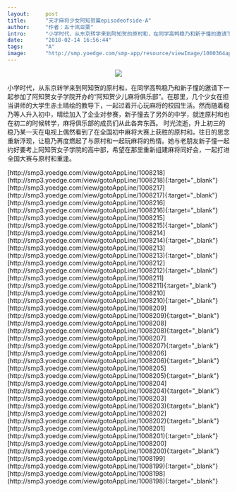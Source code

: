 ```yaml
---
layout:     post
title:      "天才麻将少女阿知贺篇episodeofside-A"
author:     "作者：五十岚亚栗"
intro:      "小学时代，从东京转学来到阿知贺的原村和，在同学高鸭稳乃和新子憧的邀请下一起参加了阿知贺女子学院开办的“阿知贺少儿麻将俱乐部”。在那里，几个少女在担当讲师的大学生赤土晴绘的教导下，一起过着开心玩麻将的校园生活。然而随着稳乃等人升入初中，晴绘加入了企业对参赛，新子憧去了另外的中学，就连原村和也在初二的时候转学，麻将俱乐部的成员们从此各奔东西。 时光流逝，升上初三的稳乃某一天在电视上偶然看到了在全国初中麻将大赛上获胜的原村和。往日的思念重新浮现，让稳乃再度燃起了与原村和一起玩麻将的热情。她与老朋友新子憧一起约好要考上阿知贺女子学院的高中部，希望在那里重新组建麻将同好会，一起打进全国大赛与原村和重逢。"
date:       "2018-02-14 16:56:44"
tags:       "A"
image:      "http://smp.yoedge.com/smp-app/resource/viewImage/1000364appline.png"
---
```

<div style="text-align: center">
<p><img src="http://smp.yoedge.com/smp-app/resource/viewImage/1000364appline.png"/></p>
</div>
<p class="post-meta">
<span>小学时代，从东京转学来到阿知贺的原村和，在同学高鸭稳乃和新子憧的邀请下一起参加了阿知贺女子学院开办的“阿知贺少儿麻将俱乐部”。在那里，几个少女在担当讲师的大学生赤土晴绘的教导下，一起过着开心玩麻将的校园生活。然而随着稳乃等人升入初中，晴绘加入了企业对参赛，新子憧去了另外的中学，就连原村和也在初二的时候转学，麻将俱乐部的成员们从此各奔东西。 时光流逝，升上初三的稳乃某一天在电视上偶然看到了在全国初中麻将大赛上获胜的原村和。往日的思念重新浮现，让稳乃再度燃起了与原村和一起玩麻将的热情。她与老朋友新子憧一起约好要考上阿知贺女子学院的高中部，希望在那里重新组建麻将同好会，一起打进全国大赛与原村和重逢。</span>
</p>
[http://smp3.yoedge.com/view/gotoAppLine/1008218](http://smp3.yoedge.com/view/gotoAppLine/1008218){:target="_blank"}
[http://smp3.yoedge.com/view/gotoAppLine/1008217](http://smp3.yoedge.com/view/gotoAppLine/1008217){:target="_blank"}
[http://smp3.yoedge.com/view/gotoAppLine/1008216](http://smp3.yoedge.com/view/gotoAppLine/1008216){:target="_blank"}
[http://smp3.yoedge.com/view/gotoAppLine/1008215](http://smp3.yoedge.com/view/gotoAppLine/1008215){:target="_blank"}
[http://smp3.yoedge.com/view/gotoAppLine/1008214](http://smp3.yoedge.com/view/gotoAppLine/1008214){:target="_blank"}
[http://smp3.yoedge.com/view/gotoAppLine/1008213](http://smp3.yoedge.com/view/gotoAppLine/1008213){:target="_blank"}
[http://smp3.yoedge.com/view/gotoAppLine/1008212](http://smp3.yoedge.com/view/gotoAppLine/1008212){:target="_blank"}
[http://smp3.yoedge.com/view/gotoAppLine/1008211](http://smp3.yoedge.com/view/gotoAppLine/1008211){:target="_blank"}
[http://smp3.yoedge.com/view/gotoAppLine/1008210](http://smp3.yoedge.com/view/gotoAppLine/1008210){:target="_blank"}
[http://smp3.yoedge.com/view/gotoAppLine/1008209](http://smp3.yoedge.com/view/gotoAppLine/1008209){:target="_blank"}
[http://smp3.yoedge.com/view/gotoAppLine/1008208](http://smp3.yoedge.com/view/gotoAppLine/1008208){:target="_blank"}
[http://smp3.yoedge.com/view/gotoAppLine/1008207](http://smp3.yoedge.com/view/gotoAppLine/1008207){:target="_blank"}
[http://smp3.yoedge.com/view/gotoAppLine/1008206](http://smp3.yoedge.com/view/gotoAppLine/1008206){:target="_blank"}
[http://smp3.yoedge.com/view/gotoAppLine/1008205](http://smp3.yoedge.com/view/gotoAppLine/1008205){:target="_blank"}
[http://smp3.yoedge.com/view/gotoAppLine/1008204](http://smp3.yoedge.com/view/gotoAppLine/1008204){:target="_blank"}
[http://smp3.yoedge.com/view/gotoAppLine/1008203](http://smp3.yoedge.com/view/gotoAppLine/1008203){:target="_blank"}
[http://smp3.yoedge.com/view/gotoAppLine/1008202](http://smp3.yoedge.com/view/gotoAppLine/1008202){:target="_blank"}
[http://smp3.yoedge.com/view/gotoAppLine/1008201](http://smp3.yoedge.com/view/gotoAppLine/1008201){:target="_blank"}
[http://smp3.yoedge.com/view/gotoAppLine/1008200](http://smp3.yoedge.com/view/gotoAppLine/1008200){:target="_blank"}
[http://smp3.yoedge.com/view/gotoAppLine/1008199](http://smp3.yoedge.com/view/gotoAppLine/1008199){:target="_blank"}
[http://smp3.yoedge.com/view/gotoAppLine/1008198](http://smp3.yoedge.com/view/gotoAppLine/1008198){:target="_blank"}


